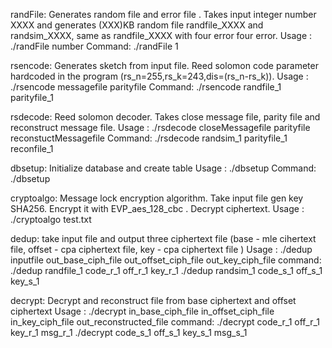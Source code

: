 randFile:
Generates random file and error file . Takes input integer number XXXX and generates (XXX)KB random file randfile_XXXX and 
randsim_XXXX, same as  randfile_XXXX with four error four error. 
Usage :
./randFile number
Command:
./randFile 1

rsencode: Generates sketch from input file. Reed solomon code parameter hardcoded in the program (rs_n=255,rs_k=243,dis=(rs_n-rs_k)).
Usage :
./rsencode messagefile parityfile
Command:
./rsencode randfile_1 parityfile_1

rsdecode: Reed solomon decoder. Takes close message file, parity file and reconstruct message file.
Usage :
./rsdecode closeMessagefile parityfile reconstuctMessagefile
Command:
./rsdecode randsim_1 parityfile_1 reconfile_1

dbsetup: Initialize database and create table
Usage :
./dbsetup
Command:
./dbsetup  

cryptoalgo: Message lock encryption algorithm. Take input file gen key SHA256. Encrypt it with EVP_aes_128_cbc . Decrypt ciphertext. 
Usage :
./cryptoalgo test.txt

dedup: take input file and output three ciphertext file (base - mle cihertext file, offset - cpa ciphertext file, key - cpa ciphertext file )
Usage :
./dedup inputfile out_base_ciph_file out_offset_ciph_file out_key_ciph_file
command:
./dedup randfile_1 code_r_1 off_r_1 key_r_1
./dedup randsim_1 code_s_1 off_s_1 key_s_1

decrypt: Decrypt and reconstruct file from base ciphertext and offset ciphertext
Usage :
./decrypt in_base_ciph_file in_offset_ciph_file in_key_ciph_file out_reconstructed_file
command:
./decrypt code_r_1 off_r_1 key_r_1 msg_r_1
./decrypt code_s_1 off_s_1 key_s_1 msg_s_1

